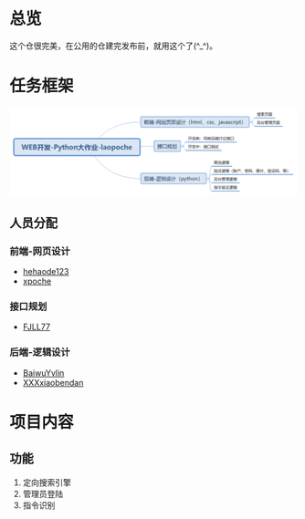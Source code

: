 # 总览

这个仓很完美，在公用的仓建完发布前，就用这个了(^_^)。



# 任务框架

![任务框架](projectInformation\taskFramework.png)

## 人员分配
### 前端-网页设计

* [hehaode123](https://github.com/hehaode123)
* [xpoche](https://github.com/xpoche)

### 接口规划

* [FJLL77](https://github.com/FJLL77)

### 后端-逻辑设计

* [BaiwuYvlin](https://github.com/BaiwuYvlin)
* [XXXxiaobendan](https://github.com/XXXxiaobendan)

# 项目内容

## 功能

1. 定向搜索引擎
2. 管理员登陆
3. 指令识别

